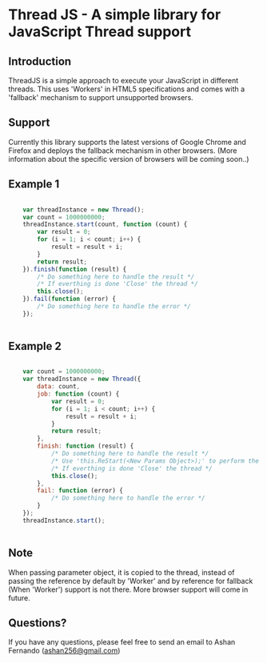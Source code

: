 Thread JS - A simple library for JavaScript Thread support 
==================================================

Introduction
--------------------------------------

ThreadJS is a simple approach to execute your JavaScript in different threads. This uses 'Workers' in HTML5 specifications and comes with a 'fallback' mechanism to support unsupported browsers.


Support
--------------------------------------
Currently this library supports the latest versions of Google Chrome and Firefox and deploys the fallback mechanism in other browsers. (More information about the specific version of browsers will be coming soon..)


Example 1
----------

```javascript

	var threadInstance = new Thread();
	var count = 1000000000;
	threadInstance.start(count, function (count) {
		var result = 0;
		for (i = 1; i < count; i++) {
			result = result + i;
		}
		return result;
	}).finish(function (result) {
		/* Do something here to handle the result */
		/* If everthing is done 'Close' the thread */
		this.close();
	}).fail(function (error) {
		/* Do something here to handle the error */
	});
			
```


Example 2
----------

```javascript

	var count = 1000000000;
	var threadInstance = new Thread({
		data: count,
		job: function (count) {
			var result = 0;
			for (i = 1; i < count; i++) {
				result = result + i;
			}
			return result;
		},
		finish: function (result) {
			/* Do something here to handle the result */
			/* Use 'this.ReStart(<New Params Object>);' to perform the execution again without closing the Thread*/
			/* If everthing is done 'Close' the thread */
			this.close();
		},
		fail: function (error) {
			/* Do something here to handle the error */
		}
	});
	threadInstance.start();
	
```

Note
--------------------------------------
When passing parameter object, it is copied to the thread, instead of passing the reference by default by 'Worker' and by reference for fallback (When 'Worker') support is not there.
More browser support will come in future.

Questions?
----------

If you have any questions, please feel free to send an email to Ashan Fernando (ashan256@gmail.com)
